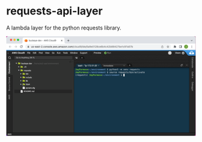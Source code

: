 # requests-api-layer
A lambda layer for the python requests library.

![alt text][logo]

[logo]: images/lambda-layers-step-1.png "step 1"
